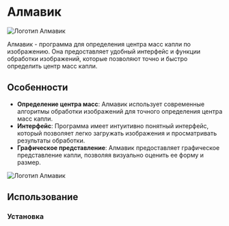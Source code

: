 # Алмавик

![Логотип Алмавик]("formalization/logoza.png")

Алмавик - программа для определения центра масс капли по изображению. Она предоставляет удобный интерфейс и функции обработки изображений, которые позволяют точно и быстро определить центр масс капли.

## Особенности

- **Определение центра масс**: Алмавик использует современные алгоритмы обработки изображений для точного определения центра масс капли.
- **Интерфейс**: Программа имеет интуитивно понятный интерфейс, который позволяет легко загружать изображения и просматривать результаты обработки.
- **Графическое представление**: Алмавик предоставляет графическое представление капли, позволяя визуально оценить ее форму и размер.

![Логотип Алмавик]("formalization/int.jpg")


## Использование

### Установка
